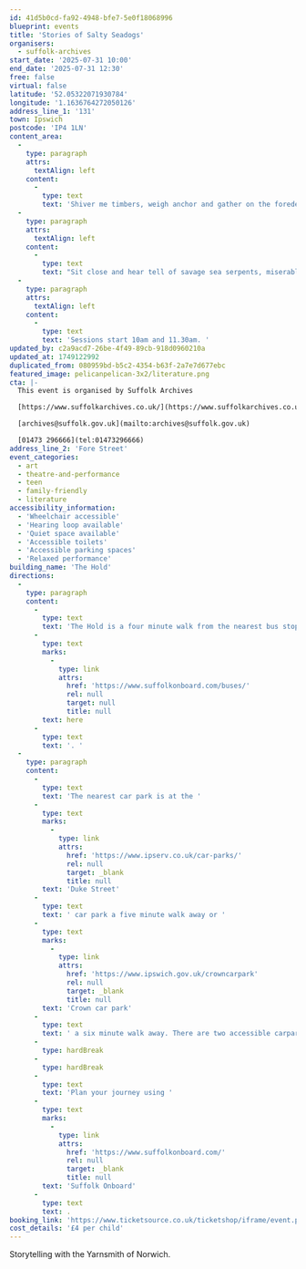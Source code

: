 ```yaml
---
id: 41d5b0cd-fa92-4948-bfe7-5e0f18068996
blueprint: events
title: 'Stories of Salty Seadogs'
organisers:
  - suffolk-archives
start_date: '2025-07-31 10:00'
end_date: '2025-07-31 12:30'
free: false
virtual: false
latitude: '52.05322071930784'
longitude: '1.1636764272050126'
address_line_1: '131'
town: Ipswich
postcode: 'IP4 1LN'
content_area:
  -
    type: paragraph
    attrs:
      textAlign: left
    content:
      -
        type: text
        text: 'Shiver me timbers, weigh anchor and gather on the foredeck for some tales of salty seadogs, plundering pirates and treasured buried deep from long ago with storyteller the Yarnsmith of Norwich. '
  -
    type: paragraph
    attrs:
      textAlign: left
    content:
      -
        type: text
        text: "Sit close and hear tell of savage sea serpents, miserable mermaids and even a seal woman in search of her fur. The session will last for one hour including a short comfort break.\_"
  -
    type: paragraph
    attrs:
      textAlign: left
    content:
      -
        type: text
        text: 'Sessions start 10am and 11.30am. '
updated_by: c2a9acd7-26be-4f49-89cb-918d0960210a
updated_at: 1749122992
duplicated_from: 080959bd-b5c2-4354-b63f-2a7e7d677ebc
featured_image: pelicanpelican-3x2/literature.png
cta: |-
  This event is organised by Suffolk Archives

  [https://www.suffolkarchives.co.uk/](https://www.suffolkarchives.co.uk/)

  [archives@suffolk.gov.uk](mailto:archives@suffolk.gov.uk)

  [01473 296666](tel:01473296666)
address_line_2: 'Fore Street'
event_categories:
  - art
  - theatre-and-performance
  - teen
  - family-friendly
  - literature
accessibility_information:
  - 'Wheelchair accessible'
  - 'Hearing loop available'
  - 'Quiet space available'
  - 'Accessible toilets'
  - 'Accessible parking spaces'
  - 'Relaxed performance'
building_name: 'The Hold'
directions:
  -
    type: paragraph
    content:
      -
        type: text
        text: 'The Hold is a four minute walk from the nearest bus stop - see the latest bus timetables '
      -
        type: text
        marks:
          -
            type: link
            attrs:
              href: 'https://www.suffolkonboard.com/buses/'
              rel: null
              target: null
              title: null
        text: here
      -
        type: text
        text: '. '
  -
    type: paragraph
    content:
      -
        type: text
        text: 'The nearest car park is at the '
      -
        type: text
        marks:
          -
            type: link
            attrs:
              href: 'https://www.ipserv.co.uk/car-parks/'
              rel: null
              target: _blank
              title: null
        text: 'Duke Street'
      -
        type: text
        text: ' car park a five minute walk away or '
      -
        type: text
        marks:
          -
            type: link
            attrs:
              href: 'https://www.ipswich.gov.uk/crowncarpark'
              rel: null
              target: _blank
              title: null
        text: 'Crown car park'
      -
        type: text
        text: ' a six minute walk away. There are two accessible carpark spaces for blue badge holders in The Hold car park.'
      -
        type: hardBreak
      -
        type: hardBreak
      -
        type: text
        text: 'Plan your journey using '
      -
        type: text
        marks:
          -
            type: link
            attrs:
              href: 'https://www.suffolkonboard.com/'
              rel: null
              target: _blank
              title: null
        text: 'Suffolk Onboard'
      -
        type: text
        text: .
booking_link: 'https://www.ticketsource.co.uk/ticketshop/iframe/event.php?eventhash=e-zomagd&target=&iframe=true'
cost_details: '£4 per child'
---
```

Storytelling with the Yarnsmith of Norwich.